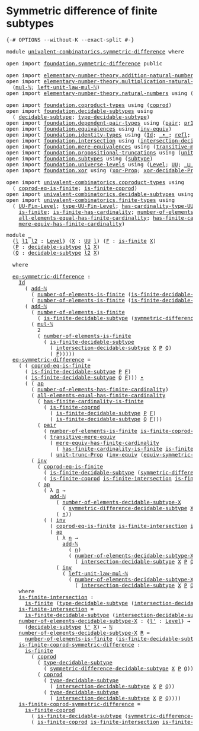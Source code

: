 # Symmetric difference of finite subtypes

<pre class="Agda"><a id="52" class="Symbol">{-#</a> <a id="56" class="Keyword">OPTIONS</a> <a id="64" class="Pragma">--without-K</a> <a id="76" class="Pragma">--exact-split</a> <a id="90" class="Symbol">#-}</a>

<a id="95" class="Keyword">module</a> <a id="102" href="univalent-combinatorics.symmetric-difference.html" class="Module">univalent-combinatorics.symmetric-difference</a> <a id="147" class="Keyword">where</a>

<a id="154" class="Keyword">open</a> <a id="159" class="Keyword">import</a> <a id="166" href="foundation.symmetric-difference.html" class="Module">foundation.symmetric-difference</a> <a id="198" class="Keyword">public</a>

<a id="206" class="Keyword">open</a> <a id="211" class="Keyword">import</a> <a id="218" href="elementary-number-theory.addition-natural-numbers.html" class="Module">elementary-number-theory.addition-natural-numbers</a> <a id="268" class="Keyword">using</a> <a id="274" class="Symbol">(</a><a id="275" href="elementary-number-theory.addition-natural-numbers.html#988" class="Function">add-ℕ</a><a id="280" class="Symbol">)</a>
<a id="282" class="Keyword">open</a> <a id="287" class="Keyword">import</a> <a id="294" href="elementary-number-theory.multiplication-natural-numbers.html" class="Module">elementary-number-theory.multiplication-natural-numbers</a> <a id="350" class="Keyword">using</a>
  <a id="358" class="Symbol">(</a><a id="359" href="elementary-number-theory.multiplication-natural-numbers.html#1176" class="Function">mul-ℕ</a><a id="364" class="Symbol">;</a> <a id="366" href="elementary-number-theory.multiplication-natural-numbers.html#2119" class="Function">left-unit-law-mul-ℕ</a><a id="385" class="Symbol">)</a>
<a id="387" class="Keyword">open</a> <a id="392" class="Keyword">import</a> <a id="399" href="elementary-number-theory.natural-numbers.html" class="Module">elementary-number-theory.natural-numbers</a> <a id="440" class="Keyword">using</a> <a id="446" class="Symbol">(</a><a id="447" href="elementary-number-theory.natural-numbers.html#1444" class="Datatype">ℕ</a><a id="448" class="Symbol">)</a>

<a id="451" class="Keyword">open</a> <a id="456" class="Keyword">import</a> <a id="463" href="foundation.coproduct-types.html" class="Module">foundation.coproduct-types</a> <a id="490" class="Keyword">using</a> <a id="496" class="Symbol">(</a><a id="497" href="foundation.coproduct-types.html#1168" class="Datatype">coprod</a><a id="503" class="Symbol">)</a>
<a id="505" class="Keyword">open</a> <a id="510" class="Keyword">import</a> <a id="517" href="foundation.decidable-subtypes.html" class="Module">foundation.decidable-subtypes</a> <a id="547" class="Keyword">using</a>
  <a id="555" class="Symbol">(</a> <a id="557" href="foundation.decidable-subtypes.html#1349" class="Function">decidable-subtype</a><a id="574" class="Symbol">;</a> <a id="576" href="foundation.decidable-subtypes.html#2337" class="Function">type-decidable-subtype</a><a id="598" class="Symbol">)</a>
<a id="600" class="Keyword">open</a> <a id="605" class="Keyword">import</a> <a id="612" href="foundation.dependent-pair-types.html" class="Module">foundation.dependent-pair-types</a> <a id="644" class="Keyword">using</a> <a id="650" class="Symbol">(</a><a id="651" href="foundation-core.dependent-pair-types.html#575" class="InductiveConstructor">pair</a><a id="655" class="Symbol">;</a> <a id="657" href="foundation-core.dependent-pair-types.html#592" class="Field">pr1</a><a id="660" class="Symbol">;</a> <a id="662" href="foundation-core.dependent-pair-types.html#604" class="Field">pr2</a><a id="665" class="Symbol">)</a>
<a id="667" class="Keyword">open</a> <a id="672" class="Keyword">import</a> <a id="679" href="foundation.equivalences.html" class="Module">foundation.equivalences</a> <a id="703" class="Keyword">using</a> <a id="709" class="Symbol">(</a><a id="710" href="foundation-core.equivalences.html#5707" class="Function">inv-equiv</a><a id="719" class="Symbol">)</a>
<a id="721" class="Keyword">open</a> <a id="726" class="Keyword">import</a> <a id="733" href="foundation.identity-types.html" class="Module">foundation.identity-types</a> <a id="759" class="Keyword">using</a> <a id="765" class="Symbol">(</a><a id="766" href="foundation-core.identity-types.html#641" class="Datatype">Id</a><a id="768" class="Symbol">;</a> <a id="770" href="foundation-core.identity-types.html#1239" class="Function Operator">_∙_</a><a id="773" class="Symbol">;</a> <a id="775" href="foundation-core.identity-types.html#694" class="InductiveConstructor">refl</a><a id="779" class="Symbol">;</a> <a id="781" href="foundation-core.identity-types.html#2853" class="Function">ap</a><a id="783" class="Symbol">;</a> <a id="785" href="foundation-core.identity-types.html#4583" class="Function">tr</a><a id="787" class="Symbol">;</a> <a id="789" href="foundation-core.identity-types.html#1552" class="Function">inv</a><a id="792" class="Symbol">)</a>
<a id="794" class="Keyword">open</a> <a id="799" class="Keyword">import</a> <a id="806" href="foundation.intersection.html" class="Module">foundation.intersection</a> <a id="830" class="Keyword">using</a> <a id="836" class="Symbol">(</a><a id="837" href="foundation.intersection.html#703" class="Function">intersection-decidable-subtype</a><a id="867" class="Symbol">)</a>
<a id="869" class="Keyword">open</a> <a id="874" class="Keyword">import</a> <a id="881" href="foundation.mere-equivalences.html" class="Module">foundation.mere-equivalences</a> <a id="910" class="Keyword">using</a> <a id="916" class="Symbol">(</a><a id="917" href="foundation.mere-equivalences.html#2248" class="Function">transitive-mere-equiv</a><a id="938" class="Symbol">)</a>
<a id="940" class="Keyword">open</a> <a id="945" class="Keyword">import</a> <a id="952" href="foundation.propositional-truncations.html" class="Module">foundation.propositional-truncations</a> <a id="989" class="Keyword">using</a> <a id="995" class="Symbol">(</a><a id="996" href="foundation.propositional-truncations.html#2096" class="Function">unit-trunc-Prop</a><a id="1011" class="Symbol">)</a>
<a id="1013" class="Keyword">open</a> <a id="1018" class="Keyword">import</a> <a id="1025" href="foundation.subtypes.html" class="Module">foundation.subtypes</a> <a id="1045" class="Keyword">using</a> <a id="1051" class="Symbol">(</a><a id="1052" href="foundation-core.subtypes.html#2197" class="Function">subtype</a><a id="1059" class="Symbol">)</a>
<a id="1061" class="Keyword">open</a> <a id="1066" class="Keyword">import</a> <a id="1073" href="foundation.universe-levels.html" class="Module">foundation.universe-levels</a> <a id="1100" class="Keyword">using</a> <a id="1106" class="Symbol">(</a><a id="1107" href="Agda.Primitive.html#597" class="Postulate">Level</a><a id="1112" class="Symbol">;</a> <a id="1114" href="foundation-core.universe-levels.html#222" class="Primitive">UU</a><a id="1116" class="Symbol">;</a> <a id="1118" href="Agda.Primitive.html#810" class="Primitive Operator">_⊔_</a><a id="1121" class="Symbol">)</a>
<a id="1123" class="Keyword">open</a> <a id="1128" class="Keyword">import</a> <a id="1135" href="foundation.xor.html" class="Module">foundation.xor</a> <a id="1150" class="Keyword">using</a> <a id="1156" class="Symbol">(</a><a id="1157" href="foundation.xor.html#2615" class="Function">xor-Prop</a><a id="1165" class="Symbol">;</a> <a id="1167" href="foundation.xor.html#7397" class="Function">xor-decidable-Prop</a><a id="1185" class="Symbol">)</a>

<a id="1188" class="Keyword">open</a> <a id="1193" class="Keyword">import</a> <a id="1200" href="univalent-combinatorics.coproduct-types.html" class="Module">univalent-combinatorics.coproduct-types</a> <a id="1240" class="Keyword">using</a>
  <a id="1248" class="Symbol">(</a> <a id="1250" href="univalent-combinatorics.coproduct-types.html#6727" class="Function">coprod-eq-is-finite</a><a id="1269" class="Symbol">;</a> <a id="1271" href="univalent-combinatorics.coproduct-types.html#5036" class="Function">is-finite-coprod</a><a id="1287" class="Symbol">)</a>
<a id="1289" class="Keyword">open</a> <a id="1294" class="Keyword">import</a> <a id="1301" href="univalent-combinatorics.decidable-subtypes.html" class="Module">univalent-combinatorics.decidable-subtypes</a> <a id="1344" class="Keyword">using</a> <a id="1350" class="Symbol">(</a> <a id="1352" href="univalent-combinatorics.decidable-subtypes.html#867" class="Function">is-finite-decidable-subtype</a><a id="1379" class="Symbol">)</a>
<a id="1381" class="Keyword">open</a> <a id="1386" class="Keyword">import</a> <a id="1393" href="univalent-combinatorics.finite-types.html" class="Module">univalent-combinatorics.finite-types</a> <a id="1430" class="Keyword">using</a>
  <a id="1438" class="Symbol">(</a> <a id="1440" href="univalent-combinatorics.finite-types.html#4969" class="Function">UU-Fin-Level</a><a id="1452" class="Symbol">;</a> <a id="1454" href="univalent-combinatorics.finite-types.html#5064" class="Function">type-UU-Fin-Level</a><a id="1471" class="Symbol">;</a> <a id="1473" href="univalent-combinatorics.finite-types.html#5170" class="Function">has-cardinality-type-UU-Fin-Level</a><a id="1506" class="Symbol">;</a> <a id="1508" href="univalent-combinatorics.finite-types.html#13313" class="Function">number-of-elements-is-finite</a><a id="1536" class="Symbol">;</a>
    <a id="1542" href="univalent-combinatorics.finite-types.html#4064" class="Function">is-finite</a><a id="1551" class="Symbol">;</a> <a id="1553" href="univalent-combinatorics.finite-types.html#12690" class="Function">is-finite-has-cardinality</a><a id="1578" class="Symbol">;</a> <a id="1580" href="univalent-combinatorics.finite-types.html#5862" class="Function">number-of-elements-has-finite-cardinality</a><a id="1621" class="Symbol">;</a>
    <a id="1627" href="univalent-combinatorics.finite-types.html#11345" class="Function">all-elements-equal-has-finite-cardinality</a><a id="1668" class="Symbol">;</a> <a id="1670" href="univalent-combinatorics.finite-types.html#13076" class="Function">has-finite-cardinality-is-finite</a><a id="1702" class="Symbol">;</a>
    <a id="1708" href="univalent-combinatorics.finite-types.html#6022" class="Function">mere-equiv-has-finite-cardinality</a><a id="1741" class="Symbol">)</a>
</pre>
<pre class="Agda"><a id="1756" class="Keyword">module</a> <a id="1763" href="univalent-combinatorics.symmetric-difference.html#1763" class="Module">_</a>
  <a id="1767" class="Symbol">{</a><a id="1768" href="univalent-combinatorics.symmetric-difference.html#1768" class="Bound">l</a> <a id="1770" href="univalent-combinatorics.symmetric-difference.html#1770" class="Bound">l1</a> <a id="1773" href="univalent-combinatorics.symmetric-difference.html#1773" class="Bound">l2</a> <a id="1776" class="Symbol">:</a> <a id="1778" href="Agda.Primitive.html#597" class="Postulate">Level</a><a id="1783" class="Symbol">}</a> <a id="1785" class="Symbol">(</a><a id="1786" href="univalent-combinatorics.symmetric-difference.html#1786" class="Bound">X</a> <a id="1788" class="Symbol">:</a> <a id="1790" href="foundation-core.universe-levels.html#222" class="Primitive">UU</a> <a id="1793" href="univalent-combinatorics.symmetric-difference.html#1768" class="Bound">l</a><a id="1794" class="Symbol">)</a> <a id="1796" class="Symbol">(</a><a id="1797" href="univalent-combinatorics.symmetric-difference.html#1797" class="Bound">F</a> <a id="1799" class="Symbol">:</a> <a id="1801" href="univalent-combinatorics.finite-types.html#4064" class="Function">is-finite</a> <a id="1811" href="univalent-combinatorics.symmetric-difference.html#1786" class="Bound">X</a><a id="1812" class="Symbol">)</a>
  <a id="1816" class="Symbol">(</a><a id="1817" href="univalent-combinatorics.symmetric-difference.html#1817" class="Bound">P</a> <a id="1819" class="Symbol">:</a> <a id="1821" href="foundation.decidable-subtypes.html#1349" class="Function">decidable-subtype</a> <a id="1839" href="univalent-combinatorics.symmetric-difference.html#1770" class="Bound">l1</a> <a id="1842" href="univalent-combinatorics.symmetric-difference.html#1786" class="Bound">X</a><a id="1843" class="Symbol">)</a>
  <a id="1847" class="Symbol">(</a><a id="1848" href="univalent-combinatorics.symmetric-difference.html#1848" class="Bound">Q</a> <a id="1850" class="Symbol">:</a> <a id="1852" href="foundation.decidable-subtypes.html#1349" class="Function">decidable-subtype</a> <a id="1870" href="univalent-combinatorics.symmetric-difference.html#1773" class="Bound">l2</a> <a id="1873" href="univalent-combinatorics.symmetric-difference.html#1786" class="Bound">X</a><a id="1874" class="Symbol">)</a>
  
  <a id="1881" class="Keyword">where</a>

  <a id="1890" href="univalent-combinatorics.symmetric-difference.html#1890" class="Function">eq-symmetric-difference</a> <a id="1914" class="Symbol">:</a>
    <a id="1920" href="foundation-core.identity-types.html#641" class="Datatype">Id</a>
      <a id="1929" class="Symbol">(</a> <a id="1931" href="elementary-number-theory.addition-natural-numbers.html#988" class="Function">add-ℕ</a>
        <a id="1945" class="Symbol">(</a> <a id="1947" href="univalent-combinatorics.finite-types.html#13313" class="Function">number-of-elements-is-finite</a> <a id="1976" class="Symbol">(</a><a id="1977" href="univalent-combinatorics.decidable-subtypes.html#867" class="Function">is-finite-decidable-subtype</a> <a id="2005" href="univalent-combinatorics.symmetric-difference.html#1817" class="Bound">P</a> <a id="2007" href="univalent-combinatorics.symmetric-difference.html#1797" class="Bound">F</a><a id="2008" class="Symbol">))</a>        
        <a id="2027" class="Symbol">(</a> <a id="2029" href="univalent-combinatorics.finite-types.html#13313" class="Function">number-of-elements-is-finite</a> <a id="2058" class="Symbol">(</a><a id="2059" href="univalent-combinatorics.decidable-subtypes.html#867" class="Function">is-finite-decidable-subtype</a> <a id="2087" href="univalent-combinatorics.symmetric-difference.html#1848" class="Bound">Q</a> <a id="2089" href="univalent-combinatorics.symmetric-difference.html#1797" class="Bound">F</a><a id="2090" class="Symbol">)))</a>
      <a id="2100" class="Symbol">(</a> <a id="2102" href="elementary-number-theory.addition-natural-numbers.html#988" class="Function">add-ℕ</a>
        <a id="2116" class="Symbol">(</a> <a id="2118" href="univalent-combinatorics.finite-types.html#13313" class="Function">number-of-elements-is-finite</a>
          <a id="2157" class="Symbol">(</a> <a id="2159" href="univalent-combinatorics.decidable-subtypes.html#867" class="Function">is-finite-decidable-subtype</a> <a id="2187" class="Symbol">(</a><a id="2188" href="foundation.symmetric-difference.html#1436" class="Function">symmetric-difference-decidable-subtype</a> <a id="2227" href="univalent-combinatorics.symmetric-difference.html#1786" class="Bound">X</a> <a id="2229" href="univalent-combinatorics.symmetric-difference.html#1817" class="Bound">P</a> <a id="2231" href="univalent-combinatorics.symmetric-difference.html#1848" class="Bound">Q</a><a id="2232" class="Symbol">)</a> <a id="2234" href="univalent-combinatorics.symmetric-difference.html#1797" class="Bound">F</a><a id="2235" class="Symbol">))</a>
        <a id="2246" class="Symbol">(</a> <a id="2248" href="elementary-number-theory.multiplication-natural-numbers.html#1176" class="Function">mul-ℕ</a>
          <a id="2264" class="Number">2</a>
          <a id="2276" class="Symbol">(</a> <a id="2278" href="univalent-combinatorics.finite-types.html#13313" class="Function">number-of-elements-is-finite</a>
            <a id="2319" class="Symbol">(</a> <a id="2321" href="univalent-combinatorics.decidable-subtypes.html#867" class="Function">is-finite-decidable-subtype</a>
              <a id="2363" class="Symbol">(</a> <a id="2365" href="foundation.intersection.html#703" class="Function">intersection-decidable-subtype</a> <a id="2396" href="univalent-combinatorics.symmetric-difference.html#1786" class="Bound">X</a> <a id="2398" href="univalent-combinatorics.symmetric-difference.html#1817" class="Bound">P</a> <a id="2400" href="univalent-combinatorics.symmetric-difference.html#1848" class="Bound">Q</a><a id="2401" class="Symbol">)</a>
              <a id="2417" class="Symbol">(</a> <a id="2419" href="univalent-combinatorics.symmetric-difference.html#1797" class="Bound">F</a><a id="2420" class="Symbol">)))))</a>
  <a id="2428" href="univalent-combinatorics.symmetric-difference.html#1890" class="Function">eq-symmetric-difference</a> <a id="2452" class="Symbol">=</a>
    <a id="2458" class="Symbol">(</a> <a id="2460" class="Symbol">(</a> <a id="2462" href="univalent-combinatorics.coproduct-types.html#6727" class="Function">coprod-eq-is-finite</a>
      <a id="2488" class="Symbol">(</a> <a id="2490" href="univalent-combinatorics.decidable-subtypes.html#867" class="Function">is-finite-decidable-subtype</a> <a id="2518" href="univalent-combinatorics.symmetric-difference.html#1817" class="Bound">P</a> <a id="2520" href="univalent-combinatorics.symmetric-difference.html#1797" class="Bound">F</a><a id="2521" class="Symbol">)</a>
      <a id="2529" class="Symbol">(</a> <a id="2531" href="univalent-combinatorics.decidable-subtypes.html#867" class="Function">is-finite-decidable-subtype</a> <a id="2559" href="univalent-combinatorics.symmetric-difference.html#1848" class="Bound">Q</a> <a id="2561" href="univalent-combinatorics.symmetric-difference.html#1797" class="Bound">F</a><a id="2562" class="Symbol">)))</a> <a id="2566" href="foundation-core.identity-types.html#1239" class="Function Operator">∙</a>
      <a id="2574" class="Symbol">(</a> <a id="2576" class="Symbol">(</a> <a id="2578" href="foundation-core.identity-types.html#2853" class="Function">ap</a>
        <a id="2589" class="Symbol">(</a> <a id="2591" href="univalent-combinatorics.finite-types.html#5862" class="Function">number-of-elements-has-finite-cardinality</a><a id="2632" class="Symbol">)</a>
        <a id="2642" class="Symbol">(</a> <a id="2644" href="univalent-combinatorics.finite-types.html#11345" class="Function">all-elements-equal-has-finite-cardinality</a>
          <a id="2696" class="Symbol">(</a> <a id="2698" href="univalent-combinatorics.finite-types.html#13076" class="Function">has-finite-cardinality-is-finite</a>
            <a id="2743" class="Symbol">(</a> <a id="2745" href="univalent-combinatorics.coproduct-types.html#5036" class="Function">is-finite-coprod</a>
              <a id="2776" class="Symbol">(</a> <a id="2778" href="univalent-combinatorics.decidable-subtypes.html#867" class="Function">is-finite-decidable-subtype</a> <a id="2806" href="univalent-combinatorics.symmetric-difference.html#1817" class="Bound">P</a> <a id="2808" href="univalent-combinatorics.symmetric-difference.html#1797" class="Bound">F</a><a id="2809" class="Symbol">)</a>
              <a id="2825" class="Symbol">(</a> <a id="2827" href="univalent-combinatorics.decidable-subtypes.html#867" class="Function">is-finite-decidable-subtype</a> <a id="2855" href="univalent-combinatorics.symmetric-difference.html#1848" class="Bound">Q</a> <a id="2857" href="univalent-combinatorics.symmetric-difference.html#1797" class="Bound">F</a><a id="2858" class="Symbol">)))</a>
          <a id="2872" class="Symbol">(</a> <a id="2874" href="foundation-core.dependent-pair-types.html#575" class="InductiveConstructor">pair</a>
            <a id="2891" class="Symbol">(</a> <a id="2893" href="univalent-combinatorics.finite-types.html#13313" class="Function">number-of-elements-is-finite</a> <a id="2922" href="univalent-combinatorics.symmetric-difference.html#4598" class="Function">is-finite-coprod-symmetric-difference</a><a id="2959" class="Symbol">)</a>
            <a id="2973" class="Symbol">(</a> <a id="2975" href="foundation.mere-equivalences.html#2248" class="Function">transitive-mere-equiv</a>
              <a id="3011" class="Symbol">(</a> <a id="3013" href="univalent-combinatorics.finite-types.html#6022" class="Function">mere-equiv-has-finite-cardinality</a>
                <a id="3063" class="Symbol">(</a> <a id="3065" href="univalent-combinatorics.finite-types.html#13076" class="Function">has-finite-cardinality-is-finite</a> <a id="3098" href="univalent-combinatorics.symmetric-difference.html#4598" class="Function">is-finite-coprod-symmetric-difference</a><a id="3135" class="Symbol">))</a>
              <a id="3152" class="Symbol">(</a> <a id="3154" href="foundation.propositional-truncations.html#2096" class="Function">unit-trunc-Prop</a> <a id="3170" class="Symbol">(</a><a id="3171" href="foundation-core.equivalences.html#5707" class="Function">inv-equiv</a> <a id="3181" class="Symbol">(</a><a id="3182" href="foundation.symmetric-difference.html#2905" class="Function">equiv-symmetric-difference</a> <a id="3209" href="univalent-combinatorics.symmetric-difference.html#1786" class="Bound">X</a> <a id="3211" href="univalent-combinatorics.symmetric-difference.html#1817" class="Bound">P</a> <a id="3213" href="univalent-combinatorics.symmetric-difference.html#1848" class="Bound">Q</a><a id="3214" class="Symbol">)))))))</a> <a id="3222" href="foundation-core.identity-types.html#1239" class="Function Operator">∙</a>
        <a id="3232" class="Symbol">(</a> <a id="3234" href="foundation-core.identity-types.html#1552" class="Function">inv</a>
          <a id="3248" class="Symbol">(</a> <a id="3250" href="univalent-combinatorics.coproduct-types.html#6727" class="Function">coprod-eq-is-finite</a>
            <a id="3282" class="Symbol">(</a> <a id="3284" href="univalent-combinatorics.decidable-subtypes.html#867" class="Function">is-finite-decidable-subtype</a> <a id="3312" class="Symbol">(</a><a id="3313" href="foundation.symmetric-difference.html#1436" class="Function">symmetric-difference-decidable-subtype</a> <a id="3352" href="univalent-combinatorics.symmetric-difference.html#1786" class="Bound">X</a> <a id="3354" href="univalent-combinatorics.symmetric-difference.html#1817" class="Bound">P</a> <a id="3356" href="univalent-combinatorics.symmetric-difference.html#1848" class="Bound">Q</a><a id="3357" class="Symbol">)</a> <a id="3359" href="univalent-combinatorics.symmetric-difference.html#1797" class="Bound">F</a><a id="3360" class="Symbol">)</a>
            <a id="3374" class="Symbol">(</a> <a id="3376" href="univalent-combinatorics.coproduct-types.html#5036" class="Function">is-finite-coprod</a> <a id="3393" href="univalent-combinatorics.symmetric-difference.html#4174" class="Function">is-finite-intersection</a> <a id="3416" href="univalent-combinatorics.symmetric-difference.html#4174" class="Function">is-finite-intersection</a><a id="3438" class="Symbol">))</a> <a id="3441" href="foundation-core.identity-types.html#1239" class="Function Operator">∙</a>
          <a id="3453" class="Symbol">(</a> <a id="3455" href="foundation-core.identity-types.html#2853" class="Function">ap</a>
            <a id="3470" class="Symbol">(</a> <a id="3472" class="Symbol">λ</a> <a id="3474" href="univalent-combinatorics.symmetric-difference.html#3474" class="Bound">n</a> <a id="3476" class="Symbol">→</a>
              <a id="3492" href="elementary-number-theory.addition-natural-numbers.html#988" class="Function">add-ℕ</a>
                <a id="3514" class="Symbol">(</a> <a id="3516" href="univalent-combinatorics.symmetric-difference.html#4387" class="Function">number-of-elements-decidable-subtype-X</a>
                  <a id="3573" class="Symbol">(</a> <a id="3575" href="foundation.symmetric-difference.html#1436" class="Function">symmetric-difference-decidable-subtype</a> <a id="3614" href="univalent-combinatorics.symmetric-difference.html#1786" class="Bound">X</a> <a id="3616" href="univalent-combinatorics.symmetric-difference.html#1817" class="Bound">P</a> <a id="3618" href="univalent-combinatorics.symmetric-difference.html#1848" class="Bound">Q</a><a id="3619" class="Symbol">))</a>
                <a id="3638" class="Symbol">(</a> <a id="3640" href="univalent-combinatorics.symmetric-difference.html#3474" class="Bound">n</a><a id="3641" class="Symbol">))</a>
            <a id="3656" class="Symbol">(</a> <a id="3658" class="Symbol">(</a> <a id="3660" href="foundation-core.identity-types.html#1552" class="Function">inv</a>
              <a id="3678" class="Symbol">(</a> <a id="3680" href="univalent-combinatorics.coproduct-types.html#6727" class="Function">coprod-eq-is-finite</a> <a id="3700" href="univalent-combinatorics.symmetric-difference.html#4174" class="Function">is-finite-intersection</a> <a id="3723" href="univalent-combinatorics.symmetric-difference.html#4174" class="Function">is-finite-intersection</a><a id="3745" class="Symbol">))</a> <a id="3748" href="foundation-core.identity-types.html#1239" class="Function Operator">∙</a>
              <a id="3764" class="Symbol">(</a> <a id="3766" href="foundation-core.identity-types.html#2853" class="Function">ap</a>
                <a id="3785" class="Symbol">(</a> <a id="3787" class="Symbol">λ</a> <a id="3789" href="univalent-combinatorics.symmetric-difference.html#3789" class="Bound">n</a> <a id="3791" class="Symbol">→</a>
                  <a id="3811" href="elementary-number-theory.addition-natural-numbers.html#988" class="Function">add-ℕ</a>
                    <a id="3837" class="Symbol">(</a> <a id="3839" href="univalent-combinatorics.symmetric-difference.html#3789" class="Bound">n</a><a id="3840" class="Symbol">)</a>
                    <a id="3862" class="Symbol">(</a> <a id="3864" href="univalent-combinatorics.symmetric-difference.html#4387" class="Function">number-of-elements-decidable-subtype-X</a>
                      <a id="3925" class="Symbol">(</a> <a id="3927" href="foundation.intersection.html#703" class="Function">intersection-decidable-subtype</a> <a id="3958" href="univalent-combinatorics.symmetric-difference.html#1786" class="Bound">X</a> <a id="3960" href="univalent-combinatorics.symmetric-difference.html#1817" class="Bound">P</a> <a id="3962" href="univalent-combinatorics.symmetric-difference.html#1848" class="Bound">Q</a><a id="3963" class="Symbol">)))</a>
                <a id="3983" class="Symbol">(</a> <a id="3985" href="foundation-core.identity-types.html#1552" class="Function">inv</a>
                  <a id="4007" class="Symbol">(</a> <a id="4009" href="elementary-number-theory.multiplication-natural-numbers.html#2119" class="Function">left-unit-law-mul-ℕ</a>
                    <a id="4049" class="Symbol">(</a> <a id="4051" href="univalent-combinatorics.symmetric-difference.html#4387" class="Function">number-of-elements-decidable-subtype-X</a>
                      <a id="4112" class="Symbol">(</a> <a id="4114" href="foundation.intersection.html#703" class="Function">intersection-decidable-subtype</a> <a id="4145" href="univalent-combinatorics.symmetric-difference.html#1786" class="Bound">X</a> <a id="4147" href="univalent-combinatorics.symmetric-difference.html#1817" class="Bound">P</a> <a id="4149" href="univalent-combinatorics.symmetric-difference.html#1848" class="Bound">Q</a><a id="4150" class="Symbol">)))))))))</a>
    <a id="4164" class="Keyword">where</a>
    <a id="4174" href="univalent-combinatorics.symmetric-difference.html#4174" class="Function">is-finite-intersection</a> <a id="4197" class="Symbol">:</a>
      <a id="4205" href="univalent-combinatorics.finite-types.html#4064" class="Function">is-finite</a> <a id="4215" class="Symbol">(</a><a id="4216" href="foundation.decidable-subtypes.html#2337" class="Function">type-decidable-subtype</a> <a id="4239" class="Symbol">(</a><a id="4240" href="foundation.intersection.html#703" class="Function">intersection-decidable-subtype</a> <a id="4271" href="univalent-combinatorics.symmetric-difference.html#1786" class="Bound">X</a> <a id="4273" href="univalent-combinatorics.symmetric-difference.html#1817" class="Bound">P</a> <a id="4275" href="univalent-combinatorics.symmetric-difference.html#1848" class="Bound">Q</a><a id="4276" class="Symbol">))</a>
    <a id="4283" href="univalent-combinatorics.symmetric-difference.html#4174" class="Function">is-finite-intersection</a> <a id="4306" class="Symbol">=</a>
      <a id="4314" href="univalent-combinatorics.decidable-subtypes.html#867" class="Function">is-finite-decidable-subtype</a> <a id="4342" class="Symbol">(</a><a id="4343" href="foundation.intersection.html#703" class="Function">intersection-decidable-subtype</a> <a id="4374" href="univalent-combinatorics.symmetric-difference.html#1786" class="Bound">X</a> <a id="4376" href="univalent-combinatorics.symmetric-difference.html#1817" class="Bound">P</a> <a id="4378" href="univalent-combinatorics.symmetric-difference.html#1848" class="Bound">Q</a><a id="4379" class="Symbol">)</a> <a id="4381" href="univalent-combinatorics.symmetric-difference.html#1797" class="Bound">F</a>
    <a id="4387" href="univalent-combinatorics.symmetric-difference.html#4387" class="Function">number-of-elements-decidable-subtype-X</a> <a id="4426" class="Symbol">:</a> <a id="4428" class="Symbol">{</a><a id="4429" href="univalent-combinatorics.symmetric-difference.html#4429" class="Bound">l&#39;</a> <a id="4432" class="Symbol">:</a> <a id="4434" href="Agda.Primitive.html#597" class="Postulate">Level</a><a id="4439" class="Symbol">}</a> <a id="4441" class="Symbol">→</a>
      <a id="4449" class="Symbol">(</a><a id="4450" href="foundation.decidable-subtypes.html#1349" class="Function">decidable-subtype</a> <a id="4468" href="univalent-combinatorics.symmetric-difference.html#4429" class="Bound">l&#39;</a> <a id="4471" href="univalent-combinatorics.symmetric-difference.html#1786" class="Bound">X</a><a id="4472" class="Symbol">)</a> <a id="4474" class="Symbol">→</a> <a id="4476" href="elementary-number-theory.natural-numbers.html#1444" class="Datatype">ℕ</a>
    <a id="4482" href="univalent-combinatorics.symmetric-difference.html#4387" class="Function">number-of-elements-decidable-subtype-X</a> <a id="4521" href="univalent-combinatorics.symmetric-difference.html#4521" class="Bound">R</a> <a id="4523" class="Symbol">=</a>
      <a id="4531" href="univalent-combinatorics.finite-types.html#13313" class="Function">number-of-elements-is-finite</a> <a id="4560" class="Symbol">(</a><a id="4561" href="univalent-combinatorics.decidable-subtypes.html#867" class="Function">is-finite-decidable-subtype</a> <a id="4589" href="univalent-combinatorics.symmetric-difference.html#4521" class="Bound">R</a> <a id="4591" href="univalent-combinatorics.symmetric-difference.html#1797" class="Bound">F</a><a id="4592" class="Symbol">)</a>
    <a id="4598" href="univalent-combinatorics.symmetric-difference.html#4598" class="Function">is-finite-coprod-symmetric-difference</a> <a id="4636" class="Symbol">:</a>
      <a id="4644" href="univalent-combinatorics.finite-types.html#4064" class="Function">is-finite</a>
        <a id="4662" class="Symbol">(</a> <a id="4664" href="foundation.coproduct-types.html#1168" class="Datatype">coprod</a>
          <a id="4681" class="Symbol">(</a> <a id="4683" href="foundation.decidable-subtypes.html#2337" class="Function">type-decidable-subtype</a>
            <a id="4718" class="Symbol">(</a> <a id="4720" href="foundation.symmetric-difference.html#1436" class="Function">symmetric-difference-decidable-subtype</a> <a id="4759" href="univalent-combinatorics.symmetric-difference.html#1786" class="Bound">X</a> <a id="4761" href="univalent-combinatorics.symmetric-difference.html#1817" class="Bound">P</a> <a id="4763" href="univalent-combinatorics.symmetric-difference.html#1848" class="Bound">Q</a><a id="4764" class="Symbol">))</a>
          <a id="4777" class="Symbol">(</a> <a id="4779" href="foundation.coproduct-types.html#1168" class="Datatype">coprod</a>
            <a id="4798" class="Symbol">(</a> <a id="4800" href="foundation.decidable-subtypes.html#2337" class="Function">type-decidable-subtype</a>
              <a id="4837" class="Symbol">(</a> <a id="4839" href="foundation.intersection.html#703" class="Function">intersection-decidable-subtype</a> <a id="4870" href="univalent-combinatorics.symmetric-difference.html#1786" class="Bound">X</a> <a id="4872" href="univalent-combinatorics.symmetric-difference.html#1817" class="Bound">P</a> <a id="4874" href="univalent-combinatorics.symmetric-difference.html#1848" class="Bound">Q</a><a id="4875" class="Symbol">))</a>
            <a id="4890" class="Symbol">(</a> <a id="4892" href="foundation.decidable-subtypes.html#2337" class="Function">type-decidable-subtype</a>
              <a id="4929" class="Symbol">(</a> <a id="4931" href="foundation.intersection.html#703" class="Function">intersection-decidable-subtype</a> <a id="4962" href="univalent-combinatorics.symmetric-difference.html#1786" class="Bound">X</a> <a id="4964" href="univalent-combinatorics.symmetric-difference.html#1817" class="Bound">P</a> <a id="4966" href="univalent-combinatorics.symmetric-difference.html#1848" class="Bound">Q</a><a id="4967" class="Symbol">))))</a>
    <a id="4976" href="univalent-combinatorics.symmetric-difference.html#4598" class="Function">is-finite-coprod-symmetric-difference</a> <a id="5014" class="Symbol">=</a>
      <a id="5022" href="univalent-combinatorics.coproduct-types.html#5036" class="Function">is-finite-coprod</a>
        <a id="5047" class="Symbol">(</a> <a id="5049" href="univalent-combinatorics.decidable-subtypes.html#867" class="Function">is-finite-decidable-subtype</a> <a id="5077" class="Symbol">(</a><a id="5078" href="foundation.symmetric-difference.html#1436" class="Function">symmetric-difference-decidable-subtype</a> <a id="5117" href="univalent-combinatorics.symmetric-difference.html#1786" class="Bound">X</a> <a id="5119" href="univalent-combinatorics.symmetric-difference.html#1817" class="Bound">P</a> <a id="5121" href="univalent-combinatorics.symmetric-difference.html#1848" class="Bound">Q</a><a id="5122" class="Symbol">)</a> <a id="5124" href="univalent-combinatorics.symmetric-difference.html#1797" class="Bound">F</a><a id="5125" class="Symbol">)</a>
        <a id="5135" class="Symbol">(</a> <a id="5137" href="univalent-combinatorics.coproduct-types.html#5036" class="Function">is-finite-coprod</a> <a id="5154" href="univalent-combinatorics.symmetric-difference.html#4174" class="Function">is-finite-intersection</a> <a id="5177" href="univalent-combinatorics.symmetric-difference.html#4174" class="Function">is-finite-intersection</a><a id="5199" class="Symbol">)</a>
</pre>